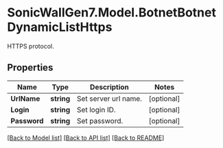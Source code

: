 # SonicWallGen7.Model.BotnetBotnetDynamicListHttps
HTTPS protocol.

## Properties

Name | Type | Description | Notes
------------ | ------------- | ------------- | -------------
**UrlName** | **string** | Set server url name. | [optional] 
**Login** | **string** | Set login ID. | [optional] 
**Password** | **string** | Set password. | [optional] 

[[Back to Model list]](../README.md#documentation-for-models) [[Back to API list]](../README.md#documentation-for-api-endpoints) [[Back to README]](../README.md)

